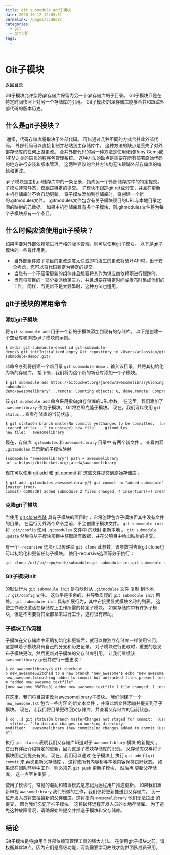```yaml
---
title: git submodule add子模块
date: 2020-10-12 12:09:51
permalink: /pages/ccd6d8/
categories:
  - git
  - git进阶
tags:
  - 
---
```

# Git子模块

[返回目录](https://www.atlassian.com/git/articles)

Git子模块允许您将git存储库保留为另一个git存储库的子目录。 Git子模块只是在特定时间快照上对另一个存储库的引用。 Git子模块使Git存储库能够合并和跟踪外部代码的版本历史。

## 什么是git子模块？

 通常，代码存储库将取决于外部代码。 可以通过几种不同的方式合并此外部代码。 外部代码可以直接复制并粘贴到主存储库中。 这种方法的缺点是丢失了对外部存储库的任何上游更改。 合并外部代码的另一种方法是使用诸如Ruby Gems或NPM之类的语言的程序包管理系统。 这种方法的缺点是需要在所有部署原始代码的地方进行安装和版本管理。 这两种建议的合并方法均无法跟踪外部存储库的编辑和更改。

git子模块是主机git储存库中的一条记录，指向另一个外部储存库中的特定提交。 子模块非常静态，仅跟踪特定的提交。 子模块不跟踪git ref或分支，并且在更新主机存储库时不会自动更新。 将子模块添加到存储库时，将创建一个新的.gitmodules文件。 .gitmodules文件包含有关子模块项目的URL与本地目录之间的映射的元数据。 如果主机存储库具有多个子模块，则.gitmodules文件将为每个子模块都有一个条目。

## 什么时候应该使用git子模块？

如果需要对外部依赖项进行严格的版本管理，则可以使用git子模块。 以下是git子模块的一些最佳用例。

*    当外部组件或子项目的更改速度太快或即将发生的更改将破坏API时，出于安全考虑，您可以将代码锁定为特定的提交。
*    当您有一个不经常更新的组件并且想要将其作为供应商依赖项进行跟踪时。
*    当您将项目的一部分委派给第三方，并且想要在特定时间或发布时集成他们的工作。 同样，当更新不是太频繁时，这种方法也适用。

## git子模块的常用命令

### 添加git子模块

将 `git submodule add` 用于一个新的子模块添加到现有的存储库。 以下是创建一个空仓库和浏览git子模块的示例。

```
$ mkdir git-submodule-demo$ cd git-submodule-demo/$ git initInitialized empty Git repository in /Users/atlassian/git-submodule-demo/.git/
```

此命令序列将创建一个新目录 `git-submodule-demo` ，输入该目录，并将其初始化为新的存储库。 接下来，我们将为这个新的新仓库添加一个子模块。

```
$ git submodule add https://bitbucket.org/jaredw/awesomelibraryCloning into '/Users/atlassian/git-submodule-demo/awesomelibrary'...remote: Counting objects: 8, done.remote: Compressing objects: 100% (6/6), done.remote: Total 8 (delta 1), reused 0 (delta 0)Unpacking objects: 100% (8/8), done.
```

该 `git submodule add` 命令采用指向git存储库的URL参数。 在这里，我们添加了 `awesomelibrary` 作为子模块。 Git将立即克隆子模块。 现在，我们可以使用 `git status` ... 查看存储库的当前状态 。

```
$ git statusOn branch masterNo commits yetChanges to be committed:  (use "git rm --cached <file>..." to unstage) new file:   .gitmodules new file:   awesomelibrary
```

现在，存储库 `.gitmodules` 和 `awesomelibrary` 目录中 有两个新文件 。 查看内容 `.gitmodules` 显示新的子模块映射

```
[submodule "awesomelibrary"] path = awesomelibrary url = https://bitbucket.org/jaredw/awesomelibrary
```

现在可以使用 [git add](https://www.atlassian.com/git/tutorials/saving-changes) 和 [git commit](https://www.atlassian.com/git/tutorials/saving-changes/git-commit) [将](https://www.atlassian.com/git/tutorials/saving-changes) 这些文件提交到原始存储库 。

```
$ git add .gitmodules awesomelibrary/$ git commit -m "added submodule"[master (root-commit) d5002d0] added submodule 2 files changed, 4 insertions(+) create mode 100644 .gitmodules create mode 160000 awesomelibrary
```

### 克隆git子模块

当使用 [git clone克隆](https://www.atlassian.com/git/tutorials/setting-up-a-repository/git-clone) 具有子模块的项目时 ，它将创建包含子模块但其中没有文件的目录。 在运行另外两个命令之前，不会创建子模块文件。 `git submodule init` 将 `.git/config` 使用 `.gitmodules` 文件中 的映射 更新本地 。 `git submodule update` 然后将从子模块项目中获取所有数据，并在父项目中检出映射的提交。

有一个 `-recursive` 选项可以传递给 `git clone` 此参数，该参数将告诉git clone也可以初始化和更新任何子模块。 使用\-recursive选项等效于执行：

```
git clone /url/to/repo/with/submodulesgit submodule initgit submodule update
```

### Git子模块Init

的默认行为 `git submodule init` 是将映射从 `.gitmodules` 文件 复制 到本地 `./.git/config` 文件。 这似乎是多余的，并导致质疑的 `git submodule init` 用处。 `git submodule init` 具有扩展行为，其中它接受显式模块名称的列表。 这使工作流仅激活在存储库上工作所需的特定子模块。 如果存储库中有许多子模块，但是不需要将其全部拿来进行工作，这将很有帮助。

### 子模块工作流程

子模块在父存储库中正确初始化和更新后，就可以像独立存储库一样使用它们。 这意味着子模块具有自己的分支和历史记录。 对子模块进行更改时，重要的是发布子模块更改，然后更新对子模块的父存储库引用。 让我们继续该 `awesomelibrary` 示例并进行一些更改：

```
$ cd awesomelibrary/$ git checkout -b new_awesomeSwitched to a new branch 'new_awesome'$ echo "new awesome file" > new_awesome.txt$ git statusOn branch new_awesomeUntracked files:  (use "git add <file>..." to include in what will be committed) new_awesome.txtnothing added to commit but untracked files present (use "git add" to track)$ git add new_awesome.txt$ git commit -m "added new awesome textfile"[new_awesome 0567ce8] added new awesome textfile 1 file changed, 1 insertion(+) create mode 100644 new_awesome.txt$ git branch  master* new_awesome
```

在这里，我们将目录更改为awesomelibrary子模块。 我们创建了一个 `new_awesome.txt` 包含一些内容 的新文本文件 ，并将此新文件添加并提交到了子模块。 现在，让我们将目录更改回父存储库，并查看父存储库的当前状态。

```
$ cd ..$ git statusOn branch masterChanges not staged for commit:  (use "git add <file>..." to update what will be committed)  (use "git checkout -- <file>..." to discard changes in working directory) modified:   awesomelibrary (new commits)no changes added to commit (use "git add" and/or "git commit -a")
```

执行 `git status` 表明我们父存储库知道对子 `awesomelibrary` 模块 的新提交 。 它没有详细介绍特定的更新，因为这是子模块存储库的职责。 父存储库仅与将子模块固定到提交有关。 现在，我们可以通过 在子模块上 执行 `git add` 和 `git commit` 来 再次更新父存储库 。 这将使所有内容都与本地内容保持良好状态。 如果您在团队环境中工作，则必须先 `git push` 更新子模块， 然后再 更新父存储库， 这一点至关重要 。

使用子模块时，常见的混乱和错误模式是忘记为远程用户推送更新。 如果我们重新审视 `awesomelibrary` 我们所做的工作，我们仅将更新推送到父存储库。 另一位开发人员将去拉最新的父存储库，这将指向 `awesomelibrary` 他们无法拉出 的提交， 因为我们忘记了推子模块。 这将破坏远程开发人员的本地存储库。 为了避免这种故障情况，请确保始终提交并推送子模块和父存储库。

## 结论

Git子模块是将git用作外部依赖项管理工具的强大方法。 在使用git子模块之前，请权衡其优缺点，因为它们是高级功能，可能需要学习曲线才能供团队成员采用。